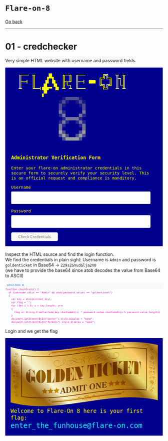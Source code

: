 # `Flare-on-8`

[Go back](../README.md)<hr/>

# 01 - credchecker
Very simple HTML website with username and password fields.

![website](website.png)

Inspect the HTML source and find the login function.<br>
We find the credentials in plain sight: Username is `Admin` and password is `goldenticket` in Base64 -> `Z29sZGVudGlja2V0`<br>
(we have to provide the base64 since atob decodes the value from Base64 to ASCII)

![code](code.png)

Login and we get the flag

![flag](flag.png)